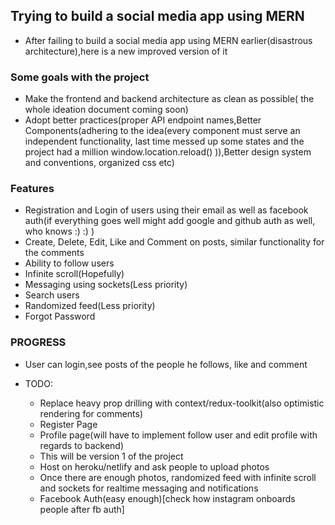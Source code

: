 ## Trying to build a social media app using MERN

- After failing to build a social media app using MERN earlier(disastrous architecture),here is a new improved version of it

### Some goals with the project

- Make the frontend and backend architecture as clean as possible( the whole ideation document coming soon)
- Adopt better practices(proper API endpoint names,Better Components(adhering to the idea(every component must serve an independent functionality, last time messed up some states and the project had a million window.location.reload() )),Better design system and conventions, organized css etc)

### Features

- Registration and Login of users using their email as well as facebook auth(if everything goes well might add google and github auth as well, who knows :) :) )
- Create, Delete, Edit, Like and Comment on posts, similar functionality for the comments
- Ability to follow users
- Infinite scroll(Hopefully)
- Messaging using sockets(Less priority)
- Search users
- Randomized feed(Less priority)
- Forgot Password

### PROGRESS

- User can login,see posts of the people he follows, like and comment

- TODO:
  - Replace heavy prop drilling with context/redux-toolkit(also optimistic rendering for comments)
  - Register Page
  - Profile page(will have to implement follow user and edit profile with regards to backend)
  - This will be version 1 of the project
  - Host on heroku/netlify and ask people to upload photos
  - Once there are enough photos, randomized feed with infinite scroll and sockets for realtime messaging and notifications
  - Facebook Auth(easy enough)[check how instagram onboards people after fb auth]
